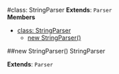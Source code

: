 <a name="StringParser"></a>
#class: StringParser
**Extends**: `Parser`  
**Members**

* [class: StringParser](#StringParser)
  * [new StringParser()](#new_StringParser)

<a name="new_StringParser"></a>
##new StringParser()
StringParser

**Extends**: `Parser`  
